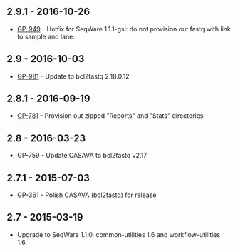 ## 2.9.1 - 2016-10-26
- [GP-949](https://jira.oicr.on.ca/browse/GP-949) - Hotfix for SeqWare 1.1.1-gsi: do not provision out fastq with link to sample and lane.

## 2.9 - 2016-10-03
- [GP-981](https://jira.oicr.on.ca/browse/GP-918) - Update to bcl2fastq 2.18.0.12

## 2.8.1 - 2016-09-19
- [GP-781](https://jira.oicr.on.ca/browse/GP-781) - Provision out zipped "Reports" and "Stats" directories

## 2.8 - 2016-03-23
- GP-759 - Update CASAVA to bcl2fastq v2.17

## 2.7.1 - 2015-07-03
- GP-361 - Polish CASAVA (bcl2fastq) for release

## 2.7 - 2015-03-19
- Upgrade to SeqWare 1.1.0, common-utilities 1.6 and workflow-utilities 1.6.

